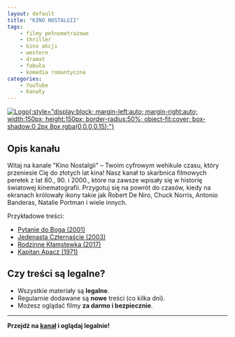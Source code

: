 ```yaml
---
layout: default
title: "KINO NOSTALGII"
tags: 
    - filmy pełnometrażowe
    - thriller
    - kino akcji
    - western
    - dramat
    - fabuła
    - komedia romantyczna
categories:
    - YouTube
    - Kanały
---
```

[![Logo](https://yt3.googleusercontent.com/xq40rCFvQ3rCIruZ3cxTcKm77X0gzMp-uud-74X5TyMng9ZpsBUd5QHz271STgE8I4X6kKnvp9g=s160-c-k-c0x00ffffff-no-rj){:style="display:block; margin-left:auto; margin-right:auto; width:150px; height:150px; border-radius:50%; object-fit:cover; box-shadow:0 2px 8px rgba(0,0,0,0.15);"}](https://www.youtube.com/@KINONOSTALGII)

## Opis kanału

Witaj na kanale "Kino Nostalgii" – Twoim cyfrowym wehikule czasu, który przeniesie Cię do złotych lat kina! Nasz kanał to skarbnica filmowych perełek z lat 80., 90. i 2000., które na zawsze wpisały się w historię światowej kinematografii. Przygotuj się na powrót do czasów, kiedy na ekranach królowały ikony takie jak Robert De Niro, Chuck Norris, Antonio Banderas, Natalie Portman i wiele innych.

Przykładowe treści:
- [Pytanie do Boga (2001)](https://www.youtube.com/watch?v=Q26UvI7tJzM&pp=0gcJCbEJAYcqIYzv)
- [Jedenasta Czternaście (2003)](https://www.youtube.com/watch?v=BQp7TnkA4XY)
- [Rodzinne Kłamstewka (2017)](https://www.youtube.com/watch?v=qo-BW6m13_8)
- [Kapitan Apacz (1971)](https://www.youtube.com/watch?v=RF6lVyI4MHE)

## Czy treści są legalne?

- Wszystkie materiały są **legalne**.
- Regularnie dodawane są **nowe** treści (co kilka dni).
- Możesz oglądać filmy **za darmo i bezpiecznie**.

---

**Przejdź na [kanał](https://www.youtube.com/@KINONOSTALGII) i oglądaj legalnie!**
